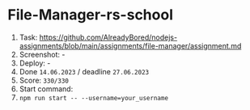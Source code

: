 # File-Manager-rs-school

1. Task: https://github.com/AlreadyBored/nodejs-assignments/blob/main/assignments/file-manager/assignment.md
2. Screenshot: -
3. Deploy: -
4. Done `14.06.2023` / deadline `27.06.2023`
5. Score: `330/330`
6. Start command:
7. `npm run start -- --username=your_username`


